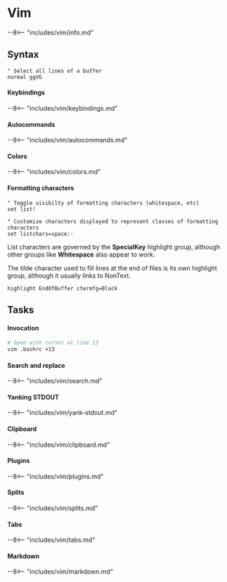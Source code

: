 
# Vim

--8<-- "includes/vim/info.md"

## Syntax

```vim title="Normal-mode commands"
" Select all lines of a buffer
normal ggVG
```

#### Keybindings

--8<-- "includes/vim/keybindings.md"

#### Autocommands

--8<-- "includes/vim/autocommands.md"

#### Colors

--8<-- "includes/vim/colors.md"

#### Formatting characters

```vim
" Toggle visibilty of formatting characters (whitespace, etc)
set list!

" Customize characters displayed to represent classes of formatting characters
set listchars=space:·
```

List characters are governed by the **SpecialKey** highlight group, although other groups like **Whitespace** also appear to work.

The tilde character used to fill lines at the end of files is its own highlight group, although it usually links to NonText.

```vim
highlight EndOfBuffer ctermfg=Black
```

## Tasks

#### Invocation

```sh
# Open with cursor at line 13
vim .bashrc +13
```

#### Search and replace

--8<-- "includes/vim/search.md"


#### Yanking STDOUT 

--8<-- "includes/vim/yank-stdout.md"

#### Clipboard

--8<-- "includes/vim/clipboard.md"

#### Plugins

--8<-- "includes/vim/plugins.md"

#### Splits

--8<-- "includes/vim/splits.md"

#### Tabs

--8<-- "includes/vim/tabs.md"

#### Markdown

--8<-- "includes/vim/markdown.md"

